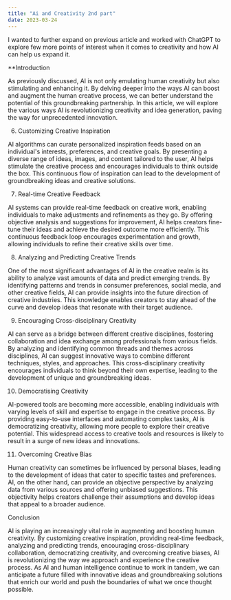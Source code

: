 ```yaml
---
title: "Ai and Creativity 2nd part"
date: 2023-03-24
---
```


I wanted to further expand on previous article and worked with ChatGPT to explore few more points of interest when it comes to creativity and how AI can help us expand it.

**Introduction

As previously discussed, AI is not only emulating human creativity but also stimulating and enhancing it. By delving deeper into the ways AI can boost and augment the human creative process, we can better understand the potential of this groundbreaking partnership. In this article, we will explore the various ways AI is revolutionizing creativity and idea generation, paving the way for unprecedented innovation.

6.  Customizing Creative Inspiration

AI algorithms can curate personalized inspiration feeds based on an individual's interests, preferences, and creative goals. By presenting a diverse range of ideas, images, and content tailored to the user, AI helps stimulate the creative process and encourages individuals to think outside the box. This continuous flow of inspiration can lead to the development of groundbreaking ideas and creative solutions.

7.  Real-time Creative Feedback

AI systems can provide real-time feedback on creative work, enabling individuals to make adjustments and refinements as they go. By offering objective analysis and suggestions for improvement, AI helps creators fine-tune their ideas and achieve the desired outcome more efficiently. This continuous feedback loop encourages experimentation and growth, allowing individuals to refine their creative skills over time.

8.  Analyzing and Predicting Creative Trends

One of the most significant advantages of AI in the creative realm is its ability to analyze vast amounts of data and predict emerging trends. By identifying patterns and trends in consumer preferences, social media, and other creative fields, AI can provide insights into the future direction of creative industries. This knowledge enables creators to stay ahead of the curve and develop ideas that resonate with their target audience.

9.  Encouraging Cross-disciplinary Creativity

AI can serve as a bridge between different creative disciplines, fostering collaboration and idea exchange among professionals from various fields. By analyzing and identifying common threads and themes across disciplines, AI can suggest innovative ways to combine different techniques, styles, and approaches. This cross-disciplinary creativity encourages individuals to think beyond their own expertise, leading to the development of unique and groundbreaking ideas.

10.  Democratising Creativity

AI-powered tools are becoming more accessible, enabling individuals with varying levels of skill and expertise to engage in the creative process. By providing easy-to-use interfaces and automating complex tasks, AI is democratizing creativity, allowing more people to explore their creative potential. This widespread access to creative tools and resources is likely to result in a surge of new ideas and innovations.

11.  Overcoming Creative Bias

Human creativity can sometimes be influenced by personal biases, leading to the development of ideas that cater to specific tastes and preferences. AI, on the other hand, can provide an objective perspective by analyzing data from various sources and offering unbiased suggestions. This objectivity helps creators challenge their assumptions and develop ideas that appeal to a broader audience.

Conclusion

AI is playing an increasingly vital role in augmenting and boosting human creativity. By customizing creative inspiration, providing real-time feedback, analyzing and predicting trends, encouraging cross-disciplinary collaboration, democratizing creativity, and overcoming creative biases, AI is revolutionizing the way we approach and experience the creative process. As AI and human intelligence continue to work in tandem, we can anticipate a future filled with innovative ideas and groundbreaking solutions that enrich our world and push the boundaries of what we once thought possible.
